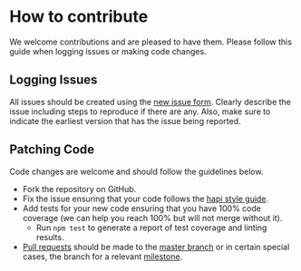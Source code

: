 # How to contribute
We welcome contributions and are pleased to have them.  Please follow this guide when logging issues or making code changes.

## Logging Issues
All issues should be created using the [new issue form](https://github.com/hapipal/confidence/issues/new). Clearly describe the issue including steps
to reproduce if there are any. Also, make sure to indicate the earliest version that has the issue being reported.

## Patching Code

Code changes are welcome and should follow the guidelines below.

* Fork the repository on GitHub.
* Fix the issue ensuring that your code follows the [hapi style guide](https://github.com/outmoded/hapi-contrib/blob/master/Style.md).
* Add tests for your new code ensuring that you have 100% code coverage (we can help you reach 100% but will not merge without it).
    * Run `npm test` to generate a report of test coverage and linting results.
* [Pull requests](http://help.github.com/send-pull-requests/) should be made to the [master branch](https://github.com/hapipal/confidence/tree/master) or in certain special cases, the branch for a relevant [milestone](https://github.com/hapipal/confidence/milestones).